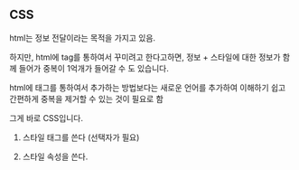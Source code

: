 ## CSS

html는 정보 전달이라는 목적을 가지고 있음.

하지만, html에 tag를 통하여서 꾸미려고 한다고하면, 정보 + 스타일에 대한 정보가 함께 들어가 중복이 1억개가 들어갈 수 도 있습니다.

html에 태그를 통하여서 추가하는 방법보다는 새로운 언어를 추가하여 이해하기 쉽고 간편하게 중복을 제거할 수 있는 것이 필요로 함

그게 바로 CSS입니다. 

1) 스타일 태그를 쓴다 (선택자가 필요)


2) 스타일 속성을 쓴다. 
